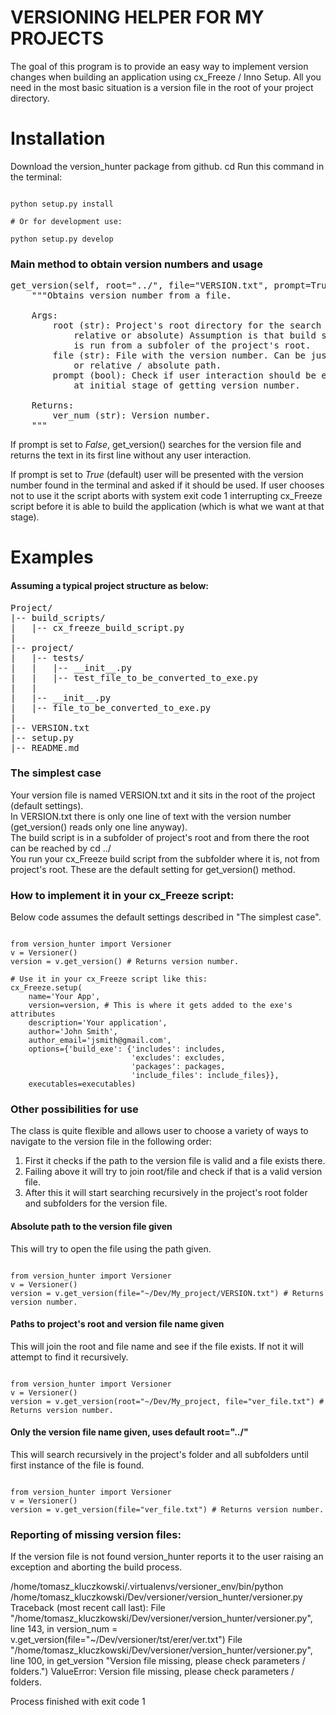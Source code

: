 # VERSIONING HELPER FOR MY PROJECTS

The goal of this program is to provide an easy way to implement version changes when building an application using cx_Freeze / Inno Setup.
All you need in the most basic situation is a version file in the root of your project directory.

# Installation

Download the version_hunter package from github.
cd <where you put version_hunter package>
Run this command in the terminal:

<pre><code>
python setup.py install

# Or for development use:

python setup.py develop
</code></pre>

### Main method to obtain version numbers and usage

<pre>
get_version(self, root="../", file="VERSION.txt", prompt=True):
    """Obtains version number from a file.

    Args:
        root (str): Project's root directory for the search (can be
            relative or absolute) Assumption is that build script
            is run from a subfoler of the project's root.
        file (str): File with the version number. Can be just the name
            or relative / absolute path.
        prompt (bool): Check if user interaction should be enabled
            at initial stage of getting version number.

    Returns:
        ver_num (str): Version number.
    """
</pre>
If prompt is set to _False_, get_version() searches for the version file and returns the text in its first line without any user interaction.

If prompt is set to _True_ (default) user will be presented with the version number found in the terminal and asked if it should be used. If user chooses not to use it the script aborts with system exit code 1 interrupting cx_Freeze script before it is able to build the application (which is what we want at that stage).

# Examples

#### Assuming a typical project structure as below:
<pre>
Project/
|-- build_scripts/
|   |-- cx_freeze_build_script.py
|
|-- project/
|   |-- tests/
|   |   |-- __init__.py
|   |   |-- test_file_to_be_converted_to_exe.py
|   |   
|   |-- __init__.py
|   |-- file_to_be_converted_to_exe.py
|
|-- VERSION.txt
|-- setup.py
|-- README.md
</pre>

### The simplest case
Your version file is named VERSION.txt and it sits in the root of the project (default settings).<br>
In VERSION.txt there is only one line of text with the version number (get_version() reads only one line anyway).<br>
The build script is in a subfolder of project's root and from there the root can be reached by cd ../<br>
You run your cx_Freeze build script from the subfolder where it is, not from project's root.
These are the default setting for get_version() method.


### How to implement it in your cx_Freeze script:
Below code assumes the default settings described in "The simplest case".
<pre><code>
from version_hunter import Versioner
v = Versioner()
version = v.get_version() # Returns version number.

# Use it in your cx_Freeze script like this:
cx_Freeze.setup(
    name='Your App',
    version=version, # This is where it gets added to the exe's attributes
    description='Your application',
    author='John Smith',
    author_email='jsmith@gmail.com',
    options={'build_exe': {'includes': includes,
                           'excludes': excludes,
                           'packages': packages,
                           'include_files': include_files}},
    executables=executables)
</code></pre>

### Other possibilities for use

The class is quite flexible and allows user to choose a variety of ways to navigate to the version file in the following order:

1. First it checks if the path to the version file is valid and a file exists there.
2. Failing above it will try to join root/file and check if that is a valid version file.
3. After this it will start searching recursively in the project's root folder and subfolders for the version file. 

#### Absolute path to the version file given
This will try to open the file using the path given. 

<pre><code>
from version_hunter import Versioner
v = Versioner()
version = v.get_version(file="~/Dev/My_project/VERSION.txt") # Returns version number.
</code></pre>

#### Paths to project's root and version file name given
This will join the root and file name and see if the file exists. If not it will attempt to find it recursively.

<pre><code>
from version_hunter import Versioner
v = Versioner()
version = v.get_version(root="~/Dev/My_project, file="ver_file.txt") # Returns version number.
</code></pre>

#### Only the version file name given, uses default root="../"
This will search recursively in the project's folder and all subfolders until first instance of the file is found.

<pre><code>
from version_hunter import Versioner
v = Versioner()
version = v.get_version(file="ver_file.txt") # Returns version number.
</code></pre>

### Reporting of missing version files:
If the version file is not found version_hunter reports it to the user raising an exception and aborting the build process.

/home/tomasz_kluczkowski/.virtualenvs/versioner_env/bin/python /home/tomasz_kluczkowski/Dev/versioner/version_hunter/versioner.py
Traceback (most recent call last):
  File "/home/tomasz_kluczkowski/Dev/versioner/version_hunter/versioner.py", line 143, in <module>
    version_num = v.get_version(file="~/Dev/versioner/tst/erer/ver.txt")
  File "/home/tomasz_kluczkowski/Dev/versioner/version_hunter/versioner.py", line 100, in get_version
    "Version file missing, please check parameters / folders.")
ValueError: Version file missing, please check parameters / folders.

Process finished with exit code 1